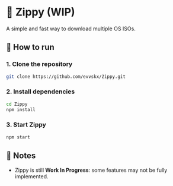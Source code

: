 # 🚀 Zippy (WIP)

A simple and fast way to download multiple OS ISOs.

## 🔧 How to run

### 1. Clone the repository
```bash
git clone https://github.com/evvskx/Zippy.git
```

### 2. Install dependencies

```bash
cd Zippy
npm install
```

### 3. Start Zippy

```bash
npm start
```

## 📌 Notes

* Zippy is still **Work In Progress**: some features may not be fully implemented.